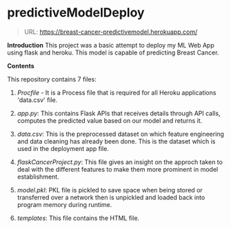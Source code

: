 # predictiveModelDeploy

>URL: https://breast-cancer-predictivemodel.herokuapp.com/


**Introduction**
This project was a basic attempt to deploy my ML Web App using flask and heroku. This model is capable of predicting Breast Cancer. 

**Contents**

This repository contains 7 files:



1. *Procfile* - It is a Process file that is required for all Heroku applications 'data.csv' file.

2. *app.py*: This contains Flask APIs that receives details through API calls, computes the predicted 
                 value based on our model and returns it.

3. *data.csv*: This is the preprocessed dataset on which feature engineering and data cleaning has already been done. 
                            This is the dataset which is used in the deployment app file.
             
4. *flaskCancerProject.py*: This file gives an insight on the approch taken to deal with the different 
                                            features to make them more prominent in model establishment.
                                            
5. *model.pkl*: PKL file is pickled to save space when being stored or transferred over a network then is unpickled and loaded back into program memory during runtime.

6. *templates*: This file contains the HTML file.
